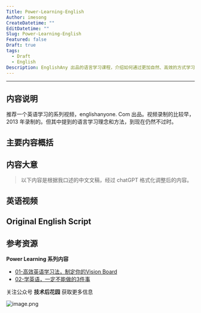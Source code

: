 ```yaml
---
Title: Power-Learning-English
Author: imesong
CreateDatetime: ""
EditDatetime: ""
Slug: Power-Learning-English
Featured: false
Draft: true
tags:
  - Draft
  - English
Description: EnglishAny 出品的语言学习课程，介绍如何通过更加自然、高效的方式学习一门语言，本片文章介绍第二个视频内容。
---
```


---

## 内容说明

推荐一个英语学习的系列视频，englishanyone. Com 出品。视频录制的比较早，2013 年录制的。但其中提到的语言学习理念和方法，到现在仍然不过时。

## 主要内容概括

## 内容大意

> 以下内容是根据我口述的中文文稿，经过 chatGPT 格式化调整后的内容。

## 英语视频

## Original English Script

## 参考资源

**Power Learning 系列内容**

- [01-高效英语学习法，制定你的Vision Board](https://mp.weixin.qq.com/s?__biz=MjM5MjM0OTA4MQ==&mid=2652318060&idx=1&sn=5ef2eb0d6502f6145865e89601c728f1&chksm=bd44279a8a33ae8c6133d49ab25d5665caa819ab80b93f9b93b82ac6ea9090ae549e432ebf27#rd)
- [02-学英语，一定不能做的3件事]()

关注公众号 **技术后花园** 获取更多信息

![image.png](https://img.imesong.com/file/9e0dc4dc2d2acd363d535.png)
